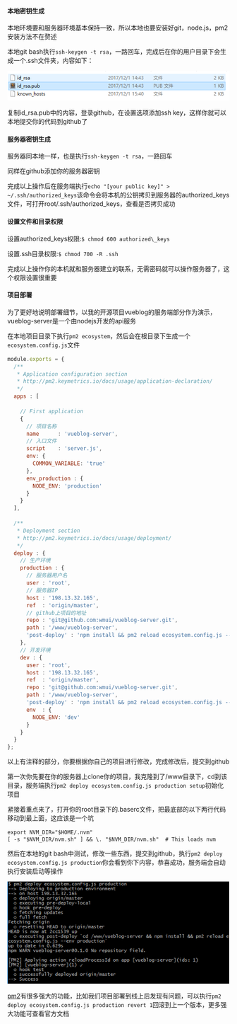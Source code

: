 #### 本地密钥生成

本地环境要和服务器环境基本保持一致，所以本地也要安装好git，node.js，pm2安装方法不在赘述

本地git bash执行`ssh-keygen -t rsa`，一路回车，完成后在你的用户目录下会生成一个.ssh文件夹，内容如下：

![](/assets/2017-12-01_181752.png)

复制id\_rsa.pub中的内容，登录github，在设置选项添加ssh key，这样你就可以本地提交你的代码到github了

#### 服务器密钥生成

服务器同本地一样，也是执行`ssh-keygen -t rsa`，一路回车

同样在github添加你的服务器密钥

完成以上操作后在服务端执行`echo "[your public key]" > ~/.ssh/authorized_keys`该命令会将本机的公钥拷贝到服务器的authorized\_keys文件，可打开root/.ssh/authorized\_keys，查看是否拷贝成功

#### 设置文件和目录权限

设置authorized\_keys权限:`$ chmod 600 authorized\_keys`

设置.ssh目录权限:`$ chmod 700 -R .ssh`

完成以上操作你的本机就和服务器建立的联系，无需密码就可以操作服务器了，这个权限设置很重要

#### 项目部署

为了更好地说明部署细节，以我的开源项目vueblog的服务端部分作为演示，vueblog-server是一个由nodejs开发的api服务

在本地项目目录下执行`pm2 ecosystem`，然后会在根目录下生成一个`ecosystem.config.js`文件

```js
module.exports = {
  /**
   * Application configuration section
   * http://pm2.keymetrics.io/docs/usage/application-declaration/
   */
  apps : [

    // First application
    {
      // 项目名称
      name      : 'vueblog-server',
      // 入口文件
      script    : 'server.js',
      env: {
        COMMON_VARIABLE: 'true'
      },
      env_production : {
        NODE_ENV: 'production'
      }
    }
  ],

  /**
   * Deployment section
   * http://pm2.keymetrics.io/docs/usage/deployment/
   */
  deploy : {
    // 生产环境
    production : {
      // 服务器用户名
      user : 'root',
      // 服务器IP
      host : '198.13.32.165',
      ref  : 'origin/master',
      // github上项目的地址
      repo : 'git@github.com:wmui/vueblog-server.git',
      path : '/www/vueblog-server',
      'post-deploy' : 'npm install && pm2 reload ecosystem.config.js --env production'
    },
    // 开发环境
    dev : {
      user : 'root',
      host : '198.13.32.165',
      ref  : 'origin/master',
      repo : 'git@github.com:wmui/vueblog-server.git',
      path : '/www/vueblog-server',
      'post-deploy' : 'npm install && pm2 reload ecosystem.config.js --env dev',
      env  : {
        NODE_ENV: 'dev'
      }
    }
  }
};
```

以上有注释的部分，你要根据你自己的项目进行修改，完成修改后，提交到github

第一次你先要在你的服务器上clone你的项目，我克隆到了/www目录下，cd到该目录，服务端执行`pm2 deploy ecosystem.config.js production setup`初始化项目

紧接着重点来了，打开你的root目录下的.baserc文件，把最底部的以下两行代码移动到最上面，这应该是一个坑

```
export NVM_DIR="$HOME/.nvm"
[ -s "$NVM_DIR/nvm.sh" ] && \. "$NVM_DIR/nvm.sh"  # This loads nvm
```

然后在本地的git bash中测试，修改一些东西，提交到github，执行`pm2 deploy ecosystem.config.js production`你会看到你下内容，恭喜成功，服务端会自动执行安装启动等操作

![](/assets/1.png)

[pm2](https://github.com/Unitech/pm2)有很多强大的功能，比如我们项目部署到线上后发现有问题，可以执行`pm2 deploy ecosystem.config.js production revert 1`回滚到上一个版本，更多强大功能可查看官方文档

